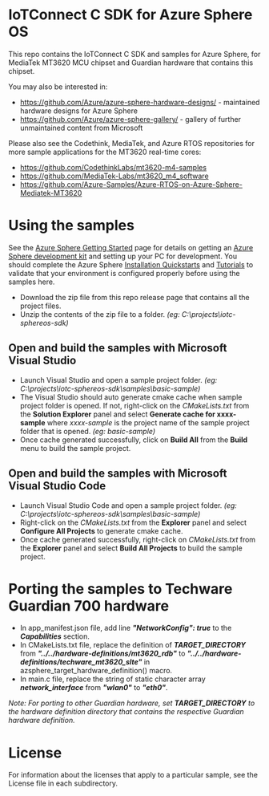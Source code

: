 # IoTConnect C SDK for Azure Sphere OS
This repo contains the IoTConnect C SDK and samples for Azure Sphere, 
for MediaTek MT3620 MCU chipset and Guardian hardware that contains this chipset.

You may also be interested in:
- https://github.com/Azure/azure-sphere-hardware-designs/ - maintained hardware designs for Azure Sphere
- https://github.com/Azure/azure-sphere-gallery/ - gallery of further unmaintained content from Microsoft

Please also see the Codethink, MediaTek, and Azure RTOS repositories for more sample applications for the MT3620 real-time cores:
- https://github.com/CodethinkLabs/mt3620-m4-samples
- https://github.com/MediaTek-Labs/mt3620_m4_software
- https://github.com/Azure-Samples/Azure-RTOS-on-Azure-Sphere-Mediatek-MT3620

# Using the samples
See the [Azure Sphere Getting Started](https://www.microsoft.com/en-us/azure-sphere/get-started/) page for details on getting an [Azure Sphere development kit](https://aka.ms/AzureSphereHardware) and setting up your PC for development. You should complete the Azure Sphere [Installation Quickstarts](https://docs.microsoft.com/azure-sphere/install/overview) and [Tutorials](https://docs.microsoft.com/azure-sphere/install/qs-overview) to validate that your environment is configured properly before using the samples here. 

- Download the zip file from this repo release page that contains all the project files.
- Unzip the contents of the zip file to a folder. *(eg: C:\projects\iotc-sphereos-sdk)*

## Open and build the samples with Microsoft Visual Studio 
- Launch Visual Studio and open a sample project folder. *(eg: C:\projects\iotc-sphereos-sdk\samples\basic-sample)*
- The Visual Studio should auto generate cmake cache when sample project folder is opened. If not, right-click on the *CMakeLists.txt* from the **Solution Explorer** panel and select **Generate cache for xxxx-sample** where *xxxx-sample* is the project name of the sample project folder that is opened. *(eg: basic-sample)*
- Once cache generated successfully, click on **Build All** from the **Build** menu to build the sample project.

## Open and build the samples with Microsoft Visual Studio Code
- Launch Visual Studio Code and open a sample project folder. *(eg: C:\projects\iotc-sphereos-sdk\samples\basic-sample)*
- Right-click on the *CMakeLists.txt* from the **Explorer** panel and select **Configure All Projects** to generate cmake cache.
- Once cache generated successfully, right-click on *CMakeLists.txt* from the **Explorer** panel and select **Build All Projects** to build the sample project.

# Porting the samples to Techware Guardian 700 hardware
- In app_manifest.json file, add line ***"NetworkConfig": true*** to the ***Capabilities*** section.
- In CMakeLists.txt file, replace the definition of ***TARGET_DIRECTORY*** from ***"../../hardware-definitions/mt3620_rdb"*** to ***"../../hardware-definitions/techware_mt3620_slte"*** in azsphere_target_hardware_definition() macro. 
- In main.c file, replace the string of static character array ***network_interface*** from ***"wlan0"*** to ***"eth0"***. 

*Note: For porting to other Guardian hardware, set **TARGET_DIRECTORY** to the hardware definition directory that contains the respective Guardian hardware definition.*

# License
For information about the licenses that apply to a particular sample, see the License file in each subdirectory.
